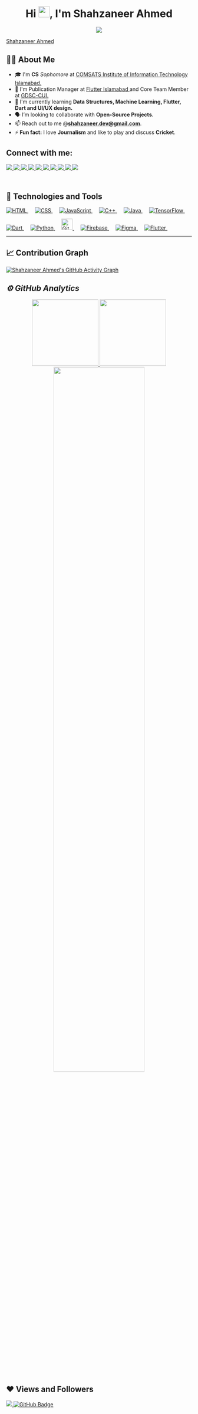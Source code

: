  <h1 align="center">Hi <img src="https://raw.githubusercontent.com/MartinHeinz/MartinHeinz/master/wave.gif" width="30px">, I'm <b>Shahzaneer Ahmed</b></h1>
 <p align="center">
<a href="https://github.com/DenverCoder1/readme-typing-svg"><img src="https://readme-typing-svg.herokuapp.com/?lines=Core%20Team%20Member%20GDSC%20CUI;Flutter%20ISB%20Publication%20Manager%20;%20CS%20Undergrad;Self-Taught%20Programmer;&font=Fira%20Code&center=true&width=440&height=45&color=1572B6&vCenter=true&size=22"></a>
</p>
 
[Shahzaneer Ahmed](/profile.png)
 ## 🙋‍♂️ About Me

- 🎓 I'm **CS** _Sophomore_ at <a href="https://comsats.edu.pk/" >COMSATS Institute of Information Technology Islamabad.</a>
- 👯 I'm Publication Manager at <a href="https://www.linkedin.com/company/35938057/" >Flutter Islamabad </a> and Core Team Member at <a href="https://gdsc.community.dev/comsats-university-islamabad-campus/" >GDSC-CUI. </a>
- 🌱 I'm currently learning <b>Data Structures, Machine Learning, Flutter, Dart and UI/UX design.</b>
- 🗣️ I’m looking to collaborate with **Open-Source Projects.**
- 📫 Reach out to me @**shahzaneer.dev@gmail.com**.
- ⚡ **Fun fact:** I love **Journalism** and like to play and discuss **Cricket**.

<!--Social Media Links!-->

## Connect with me:

<a href="https://www.instagram.com/shahzaneer/">
    <img src="https://img.shields.io/badge/Instagram-E4405F?style=for-the-badge&logo=instagram&logoColor=white" />
</a>
<a href="https://www.linkedin.com/in/shahzaneer/">
    <img src="https://img.shields.io/badge/linkedin-%230077B5.svg?&style=for-the-badge&logo=linkedin&logoColor=white" />
</a>
<a href="https://wa.me/+923164606490">
    <img src="https://img.shields.io/badge/Whatsapp-27e650c4?style=for-the-badge&logo=whatsapp&logoColor=white" />
</a>

<a href="https://stackoverflow.com/users/14871627/shahzaneer-ahmed">
    <img src="https://img.shields.io/badge/Stack_Overfolow-000000?style=for-the-badge&logo=stack-overflow&logoColor=white" />
</a>
<a href="https://www.facebook.com/shahzaneerdev">
    <img src="https://img.shields.io/badge/Facebook-4267B2?style=for-the-badge&logo=facebook&logoColor=white" />
</a>

<a href="https://kaggle.com/shahzaneer/">
    <img src="https://img.shields.io/badge/kaggle-FFFFFF?style=for-the-badge&logo=kaggle&logoColor=blue" />
</a>
<a href="https://leetcode.com/shahzaneer/">
    <img src="https://img.shields.io/badge/leetcode-FFFF00?style=for-the-badge&logo=leetcode&logoColor=orange" />
</a>
<a href="https://medium.com/@shahzaneer">
    <img src="https://img.shields.io/badge/medium-000000?style=for-the-badge&logo=medium&logoColor=white" />
</a>
<a href="https://twitter.com/shahzaneerdev">
    <img src="https://img.shields.io/badge/Twitter-1DA1F2?style=for-the-badge&logo=twitter&logoColor=white" />
</a>
<a href="https://dribbble.com/shahzaneer">
    <img src="https://img.shields.io/badge/dribbble-%230077B5.svg?&style=for-the-badge&logo=dribbble&logoColor=white" />
</a>

</div>  <br> <br>

#

## 🚀 Technologies and Tools

<p > 
  <a href="#">
    <img alt="HTML" src="https://img.shields.io/badge/HTML5-E34F26?style=for-the-badge&logo=html5&logoColor=white"/>
  </a> &emsp;
<a href="#">
    <img alt="CSS" src="https://img.shields.io/badge/CSS3-1572B6?style=for-the-badge&logo=css3&logoColor=white"/>
</a> &emsp;
<a href="#">
    <img alt="JavaScript" src="https://img.shields.io/badge/JavaScript-323330?style=for-the-badge&logo=javascript&logoColor=F7DF1E"/>
  </a> &emsp;
<a href="#">
    <img alt="C++" src="https://img.shields.io/badge/C%2B%2B-00599C?style=for-the-badge&logo=C%2B%2B&logoColor=white"/>
  </a> &emsp;
<a href="#">
    <img alt="Java" src="https://img.shields.io/badge/Java-ED8B00?style=for-the-badge&logo=java&logoColor=white"/>
  </a> &emsp;
 <a href="#">
    <img alt="TensorFlow" src="https://img.shields.io/badge/TensorFlow-61DBFB?style=for-the-badge&logo=TensorFlow&logoColor=orange"/>
  </a> &emsp;

</p>
</div>
<div >
<p > 
  
<a href="#" target="_blank"> 
     <img alt="Dart" src="https://img.shields.io/badge/Dart-563D7C?style=for-the-badge&logo=dart&logoColor=white">
   </a> &emsp;
 <a href="#">
    <img alt="Python" src="https://img.shields.io/badge/Python-61DBFB?style=for-the-badge&logo=Python&logoColor=white"/>
  </a> &emsp; 
  <a href="#" target="_blank"> 
    <img alt="GitHub" src="https://img.shields.io/badge/GitHub-100000?style=for-the-badge&logo=github&logoColor=white" height="30px"/>
  </a> &emsp;
 <a href="#" target="_blank"> 
    <img alt="Firebase" src="https://img.shields.io/badge/Firebase-61DBFB?style=for-the-badge&logo=Firebase&logoColor=white"/>
  </a> &emsp;
 <a href="#" target="_blank"> 
    <img alt="Figma" src="https://img.shields.io/badge/Figma-68a063?style=for-the-badge&logo=Figma&logoColor=white" />
  </a> &emsp;
 <a href="#">
    <img alt="Flutter" src="https://img.shields.io/badge/Flutter-61DBFB?style=for-the-badge&logo=Flutter&logoColor=white"/>
  </a> &emsp;
</p>
</div>

---

## 📈 Contribution Graph

[![Shahzaneer Ahmed's GitHub Activity Graph](https://activity-graph.herokuapp.com/graph?username=shahzaneer&theme=xcode)](https://github.com/shahzaneer)

<h2><i>⚙️ GitHub Analytics</i></h2>

<p align="center">
<a href="https://github.com/shahzaneer">
  <img height="180em" src="https://github-readme-stats.vercel.app/api?username=shahzaneer&show_icons=true&theme=algolia&include_all_commits=true&count_private=true"/>
  <img height="180em" src="https://github-readme-stats-eight-theta.vercel.app/api/top-langs/?username=shahzaneer&layout=compact&langs_count=8&theme=algolia"/>
</a>
  <img width="70%" src="https://github-readme-streak-stats.herokuapp.com/?user=shahzaneer&show_icons=true&locale=en&layout=demo&theme=merko&hide_border=true" />
</p>
</p>

## ❤ Views and Followers

<a href="https://github.com/Meghna-DAS/github-profile-views-counter">
    <img src="https://komarev.com/ghpvc/?username=shahzaneer">
</a>
<a href="https://github.com/shahzaneer?tab=followers"><img src="https://img.shields.io/github/followers/shahzaneer?label=Followers&style=social" alt="GitHub Badge"></a>

 <br/>
